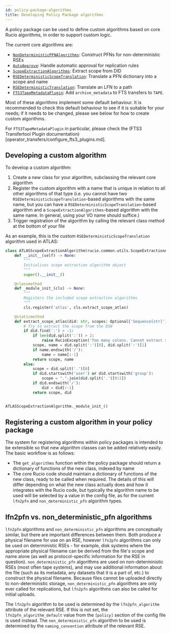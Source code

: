 ```yaml
---
id: policy-package-algorithms
title: Developing Policy Package algorithms
---
```


A policy package can be used to define custom algorithms
based on core Rucio algorithms, in order to support custom logic.

The current core algorithms are:
- [`NonDeterministicPFNAlgorithms`](https://github.com/rucio/rucio/blob/0d44febcfd5d0a773a24d60668177324c534bd18/lib/rucio/common/utils.py#L384): Construct PFNs for non-deterministic RSEs
- [`AutoApprove`](https://github.com/rucio/rucio/blob/0d44febcfd5d0a773a24d60668177324c534bd18/lib/rucio/core/rule.py#L96): Handle automatic approval for replication rules
- [`ScopeExtractionAlgorithms`](https://github.com/rucio/rucio/blob/0d44febcfd5d0a773a24d60668177324c534bd18/lib/rucio/common/utils.py#L546): Extract scope from DID
- [`RSEDeterministicScopeTranslation`](https://github.com/rucio/rucio/blob/0d44febcfd5d0a773a24d60668177324c534bd18/lib/rucio/rse/translation.py#L31): Translate a PFN dictionary into a scope and name
- [`RSEDeterministicTranslation`](https://github.com/rucio/rucio/blob/0d44febcfd5d0a773a24d60668177324c534bd18/lib/rucio/rse/translation.py#L102): Translate an LFN to a path
- [`FTS3TapeMetadataPlugin`](https://github.com/rucio/rucio/blob/0d44febcfd5d0a773a24d60668177324c534bd18/lib/rucio/transfertool/fts3_plugins.py#L29): Add `archive_metadata` to FTS transfers to `TAPE`.

Most of these algorithms implement some default behaviour.
It is recommended to check this default behaviour to see
if it is suitable for your needs; if it needs to be changed,
please see below for how to create custom algorithms.

For `FTS3TapeMetadataPlugin` in particular,
please check the (FTS3 Transfertool Plugin documentation)[operator_transfers/configure_fts3_plugins.md].

## Developing a custom algorithm
To develop a custom algorithm:

1. Create a new class for your algorithm, subclassing the relevant core algorithm
2. Register the custom algorithm with a name that is unique in relation to all other algorithms of that type
(i.e. you cannot have two `RSEDeterministicScopeTranslation`-based algorithms with the same name,
but you can have a `RSEDeterministicScopeTranslation`-based algorithm and a `ScopeExtractionAlgorithms`-based algorithm
with the same name. In general, using your VO name should suffice.)
3. Trigger registration of the algorithm by calling the relevant class method at the bottom of your file

As an example, this is the custom `RSEDeterministicScopeTranslation` algorithm used in ATLAS:

```python
class ATLASScopeExtractionAlgorithm(rucio.common.utils.ScopeExtractionAlgorithms):
    def __init__(self) -> None:
        """
        Initialises scope extraction algorithm object
        """
        super().__init__()

    @classmethod
    def _module_init_(cls) -> None:
        """
        Registers the included scope extraction algorithms
        """
        cls.register('atlas', cls.extract_scope_atlas)

    @staticmethod
    def extract_scope_atlas(did: str, scopes: Optional['Sequence[str]']) -> 'Sequence[str]':
        # Try to extract the scope from the DSN
        if did.find(':') > -1:
            if len(did.split(':')) > 2:
                raise RucioException('Too many colons. Cannot extract scope and name')
            scope, name = did.split(':')[0], did.split(':')[1]
            if name.endswith('/'):
                name = name[:-1]
            return scope, name
        else:
            scope = did.split('.')[0]
            if did.startswith('user') or did.startswith('group'):
                scope = ".".join(did.split('.')[0:2])
            if did.endswith('/'):
                did = did[:-1]
            return scope, did


ATLASScopeExtractionAlgorithm._module_init_()
```

## Registering a custom algorithm in your policy package

The system for registering algorithms within policy packages is
intended to be extensible so that new algorithm classes can be added
relatively easily. The basic workflow is as follows:

- The `get_algorithms` function within the policy package
  should return a dictionary of functions of the new class, indexed
  by name
- The core Rucio code should maintain a dictionary of functions of the
  new class, ready to be called when required. The details of this
  will differ depending on what the new class actually does and how it
  integrates with the Rucio code, but typically the algorithm name to
  be used will be selected by a value in the config file, as for the
  current `lfn2pfn` and `non_deterministic_pfn` algorithm types.

## lfn2pfn vs. non_deterministic_pfn algorithms

`lfn2pfn` algorithms and `non_deterministic_pfn` algorithms are
conceptually similar, but there are important differences between
them. Both produce a physical filename for use on an RSE, however
`lfn2pfn` algorithms can only be used on deterministic RSEs - for
example, disk systems where the appropriate physical filename can be
derived from the file's scope and name alone (as well as
protocol-specific information for the RSE in question).
`non_deterministic_pfn` algorithms are used on non-deterministic
RSEs (most often tape systems), and may use additional information
about the file (such as its metadata, any datasets that it is a part
of, etc.) to construct the physical filename. Because files cannot
be uploaded directly to non-deterministic storage,
`non_deterministic_pfn` algorithms are only ever called for
replications, but `lfn2pfn` algorithms can also be called for
initial uploads.

The `lfn2pfn` algorithm to be used is determined by the
`lfn2pfn_algorithm` attribute of the relevant RSE. If this is not set,
the `lfn2pfn_algorithm_default` value from the `[policy]` section of
the config file is used instead. The `non_deterministic_pfn` algorithm
to be used is determined by the `naming_convention` attribute of the
relevant RSE.
